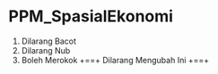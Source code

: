 # PPM_SpasialEkonomi
1. Dilarang Bacot
2. Dilarang Nub
3. Boleh Merokok
+==+ Dilarang Mengubah Ini +==+
